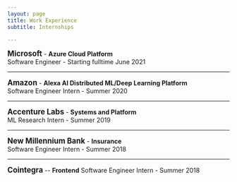 ```yaml
---
layout: page
title: Work Experience
subtitle: Internships

---
```

<span style="font-size:larger;">**Microsoft**</span> - **Azure Cloud Platform**   
Software Engineer - Starting fulltime June 2021

---
<span style="font-size:larger;">**Amazon**</span> - **Alexa AI Distributed ML/Deep Learning Platform**   
Software Engineer Intern - Summer 2020

---
<span style="font-size:larger;">**Accenture Labs**</span> - **Systems and Platform**     
ML Research Intern - Summer 2019

---

<span style="font-size:larger;">**New Millennium Bank**</span>  - **Insurance**  
Software Engineer Intern - Summer 2018

---


<span style="font-size:larger;">**Cointegra**</span>  -- **Frontend**
Software Engineer Intern - Summer 2018
